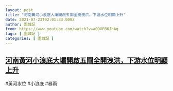 ```yaml
---
layout: post
title: "河南黃河小浪底大壩開啟五閘全開洩洪，下游水位明顯上升"
date: 2021-07-23T02:01:33.000Z
author: 圍城記
from: https://www.youtube.com/watch?v=a0DXP86JhAg
tags: [ 圍城記 ]
categories: [ 圍城記 ]
---
```

<!--1627005693000-->
[河南黃河小浪底大壩開啟五閘全開洩洪，下游水位明顯上升](https://www.youtube.com/watch?v=a0DXP86JhAg)
------

<div>
#黃河水位 #小浪底 #暴雨
</div>
